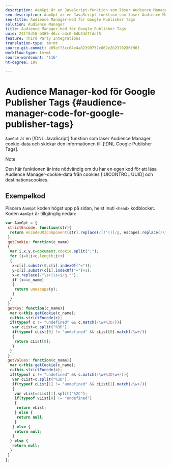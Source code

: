 ```yaml
---
description: AamGpt är en JavaScript-funktion som läser Audience Manager cookie-data och skickar informationen till Google Publisher-taggar.
seo-description: AamGpt är en JavaScript-funktion som läser Audience Manager cookie-data och skickar informationen till Google Publisher-taggar.
seo-title: Audience Manager-kod för Google Publisher Tags
solution: Audience Manager
title: Audience Manager-kod för Google Publisher Tags
uuid: 24ff5d16-b360-46cc-a4c6-6db34d7fda75
feature: Third Party Integrations
translation-type: tm+mt
source-git-commit: e05eff3cc04e4a82399752c862e2b2370286f96f
workflow-type: tm+mt
source-wordcount: '116'
ht-degree: 18%

---
```



# Audience Manager-kod för Google Publisher Tags {#audience-manager-code-for-google-publisher-tags}

`AamGpt` är en [!DNL JavaScript] funktion som läser Audience Manager cookie-data och skickar den informationen till [!DNL Google Publisher Tags].

>[!NOTE]
>
>Den här funktionen är inte nödvändig om du har en egen kod för att läsa Audience Manager-cookie-data från cookies [!UICONTROL UUID] och destinationscookies.

## Exempelkod

Placera `AamGpt` koden högst upp på sidan, helst inuti `<head>` kodblocket. Koden `AamGpt` är tillgänglig nedan:

```js
var AamGpt = {  
 strictEncode: function(str){ 
  return encodeURIComponent(str).replace(/[!'()]/g, escape).replace(/\*/g, "%2A"); 
 }, 
 getCookie: function(c_name) 
 { 
  var i,x,y,c=document.cookie.split(";"); 
  for (i=0;i<c.length;i++) 
  { 
   x=c[i].substr(0,c[i].indexOf("=")); 
   y=c[i].substr(c[i].indexOf("=")+1); 
   x=x.replace(/^\s+|\s+$/g,""); 
   if (x==c_name) 
   { 
    return unescape(y); 
   } 
  } 
 }, 
 getKey: function(c_name){ 
  var c=this.getCookie(c_name); 
  c=this.strictEncode(c); 
  if(typeof c != "undefined" && c.match(/\w+%3D/)){ 
   var cList=c.split("%3D"); 
   if(typeof cList[0] != "undefined" && cList[0].match(/\w+/)) 
   { 
    return cList[0]; 
   } 
  }  
 }, 
 getValues: function(c_name){ 
  var c=this.getCookie(c_name); 
  c=this.strictEncode(c); 
  if(typeof c != "undefined" && c.match(/\w+%3D\w+/)){ 
   var cList=c.split("%3D"); 
   if(typeof cList[1] != "undefined" && cList[1].match(/\w+/)) 
   { 
    var vList=cList[1].split("%2C"); 
    if(typeof vList[0] != "undefined") 
    { 
     return vList; 
    } else { 
     return null; 
    }    
   } else { 
    return null; 
   } 
  } else { 
   return null; 
  } 
 } 
};
```
